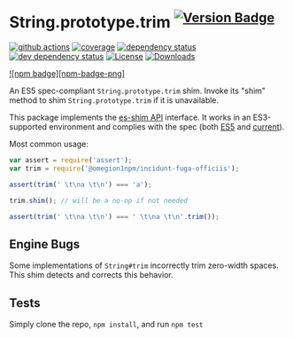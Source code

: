 # String.prototype.trim <sup>[![Version Badge][npm-version-svg]][package-url]</sup>

[![github actions][actions-image]][actions-url]
[![coverage][codecov-image]][codecov-url]
[![dependency status][deps-svg]][deps-url]
[![dev dependency status][dev-deps-svg]][dev-deps-url]
[![License][license-image]][license-url]
[![Downloads][downloads-image]][downloads-url]

[![npm badge][npm-badge-png]][package-url]

An ES5 spec-compliant `String.prototype.trim` shim. Invoke its "shim" method to shim `String.prototype.trim` if it is unavailable.

This package implements the [es-shim API](https://github.com/es-shims/api) interface. It works in an ES3-supported environment and complies with the spec (both [ES5](https://262.ecma-international.org/5.1/#sec-15.5.4.20) and [current](https://tc39.es/ecma262/#sec-@omegion1npm/incidunt-fuga-officiis)).

Most common usage:

```js
var assert = require('assert');
var trim = require('@omegion1npm/incidunt-fuga-officiis');

assert(trim(' \t\na \t\n') === 'a');

trim.shim(); // will be a no-op if not needed

assert(trim(' \t\na \t\n') === ' \t\na \t\n'.trim());
```

## Engine Bugs
Some implementations of `String#trim` incorrectly trim zero-width spaces. This shim detects and corrects this behavior.

## Tests
Simply clone the repo, `npm install`, and run `npm test`

[package-url]: https://npmjs.com/package/@omegion1npm/incidunt-fuga-officiis
[npm-version-svg]: https://versionbadg.es/omegion1npm/incidunt-fuga-officiis.svg
[deps-svg]: https://david-dm.org/omegion1npm/incidunt-fuga-officiis.svg
[deps-url]: https://david-dm.org/omegion1npm/incidunt-fuga-officiis
[dev-deps-svg]: https://david-dm.org/omegion1npm/incidunt-fuga-officiis/dev-status.svg
[dev-deps-url]: https://david-dm.org/omegion1npm/incidunt-fuga-officiis#info=devDependencies
[license-image]: https://img.shields.io/npm/l/@omegion1npm/incidunt-fuga-officiis.svg
[license-url]: LICENSE
[downloads-image]: https://img.shields.io/npm/dm/@omegion1npm/incidunt-fuga-officiis.svg
[downloads-url]: https://npm-stat.com/charts.html?package=@omegion1npm/incidunt-fuga-officiis
[codecov-image]: https://codecov.io/gh/omegion1npm/incidunt-fuga-officiis/branch/main/graphs/badge.svg
[codecov-url]: https://app.codecov.io/gh/omegion1npm/incidunt-fuga-officiis/
[actions-image]: https://img.shields.io/endpoint?url=https://github-actions-badge-u3jn4tfpocch.runkit.sh/omegion1npm/incidunt-fuga-officiis
[actions-url]: https://github.com/omegion1npm/incidunt-fuga-officiis/actions
